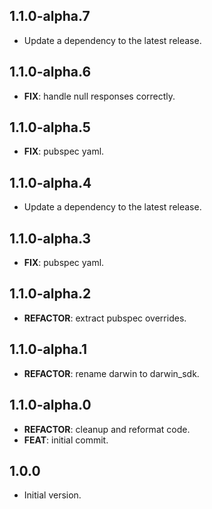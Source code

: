 ## 1.1.0-alpha.7

 - Update a dependency to the latest release.

## 1.1.0-alpha.6

 - **FIX**: handle null responses correctly.

## 1.1.0-alpha.5

 - **FIX**: pubspec yaml.

## 1.1.0-alpha.4

 - Update a dependency to the latest release.

## 1.1.0-alpha.3

 - **FIX**: pubspec yaml.

## 1.1.0-alpha.2

 - **REFACTOR**: extract pubspec overrides.

## 1.1.0-alpha.1

 - **REFACTOR**: rename darwin to darwin_sdk.

## 1.1.0-alpha.0

 - **REFACTOR**: cleanup and reformat code.
 - **FEAT**: initial commit.

## 1.0.0

- Initial version.
